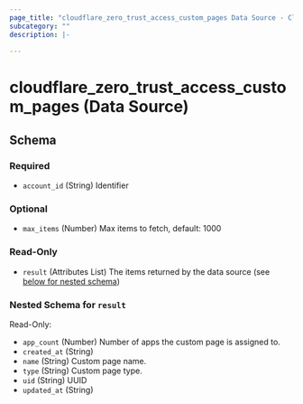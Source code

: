 ```yaml
---
page_title: "cloudflare_zero_trust_access_custom_pages Data Source - Cloudflare"
subcategory: ""
description: |-
  
---
```


# cloudflare_zero_trust_access_custom_pages (Data Source)




<!-- schema generated by tfplugindocs -->
## Schema

### Required

- `account_id` (String) Identifier

### Optional

- `max_items` (Number) Max items to fetch, default: 1000

### Read-Only

- `result` (Attributes List) The items returned by the data source (see [below for nested schema](#nestedatt--result))

<a id="nestedatt--result"></a>
### Nested Schema for `result`

Read-Only:

- `app_count` (Number) Number of apps the custom page is assigned to.
- `created_at` (String)
- `name` (String) Custom page name.
- `type` (String) Custom page type.
- `uid` (String) UUID
- `updated_at` (String)


